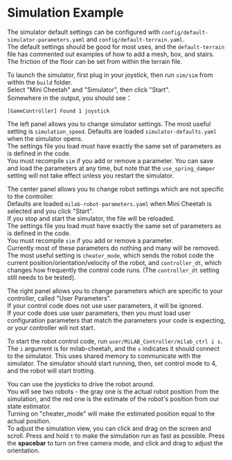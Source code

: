 # Simulation Example
The simulator default settings can be configured with `config/default-simulator-parameters.yaml` and `config/default-terrain.yaml`.  
The default settings should be good for most uses, and the `default-terrain` file has commented out examples of how to add a mesh, box, and stairs. 
The friction of the floor can be set from within the terrain file.

To launch the simulator, first plug in your joystick, then run `sim/sim` from within the `build` folder.  
Select "Mini Cheetah" and "Simulator", then click "Start".  
Somewhere in the output, you should see：
```
[GameController] Found 1 joystick
```

The left panel allows you to change simulator settings. The most useful setting is `simulation_speed`. 
Defaults are loaded `simulator-defaults.yaml` when the simulator opens.  
The settings file you load must have exactly the same set of parameters as is defined in the code.  
You must recompile `sim` if you add or remove a parameter. 
You can save and load the parameters at any time, but note that the `use_spring_damper` setting will not take effect unless you restart the simulator.

The center panel allows you to change robot settings which are not specific to the controller.  
Defaults are loaded `milab-robot-parameters.yaml` when Mini Cheetah is selected and you click "Start".  
If you stop and start the simulator, the file will be reloaded.  
The settings file you load must have exactly the same set of parameters as is defined in the code.  
You must recompile `sim` if you add or remove a parameter.  
Currently most of these parameters do nothing and many will be removed. 
The most useful setting is `cheater_mode`, which sends the robot code the current position/orientation/velocity of the robot, 
and `controller_dt`, which changes how frequently the control code runs. (The `controller_dt` setting still needs to be tested).

The right panel allows you to change parameters which are specific to your controller, called "User Parameters".  
If your control code does not use user parameters, it will be ignored.  
If your code does use user parameters, then you must load user configuration parameters that match the parameters your code is expecting, or your controller will not start.

To start the robot control code, run `user/MiLAB_Controller/milab_ctrl i s`.  
The `i` argument is for milab-cheetah, and the `s` indicates it should connect to the simulator. 
This uses shared memory to communicate with the simulator. 
The simulator should start running, then, set control mode to 4, and the robot will start trotting.

You can use the joysticks to drive the robot around.  
You will see two robots - the gray one is the actual robot position from the simulation, 
and the red one is the estimate of the robot's position from our state estimator.  
Turning on "cheater_mode" will make the estimated position equal to the actual position.  
To adjust the simulation view, you can click and drag on the screen and scroll. 
Press and hold `t` to make the simulation run as fast as possible. 
Press the **spacebar** to turn on free camera mode, and click and drag to adjust the orientation.


